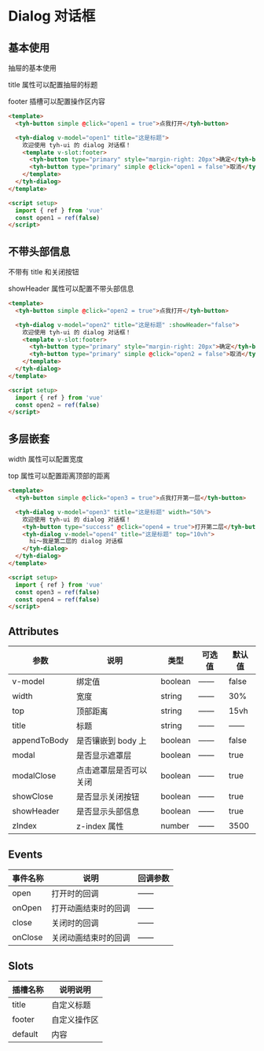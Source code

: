 # Dialog 对话框

## 基本使用

抽屉的基本使用

title 属性可以配置抽屉的标题

footer 插槽可以配置操作区内容

```html
<template>
  <tyh-button simple @click="open1 = true">点我打开</tyh-button>

  <tyh-dialog v-model="open1" title="这是标题">
    欢迎使用 tyh-ui 的 dialog 对话框！
    <template v-slot:footer>
      <tyh-button type="primary" style="margin-right: 20px">确定</tyh-button>
      <tyh-button type="primary" simple @click="open1 = false">取消</tyh-button>
    </template>
  </tyh-dialog>
</template>

<script setup>
  import { ref } from 'vue'
  const open1 = ref(false)
</script>
```

## 不带头部信息

不带有 title 和关闭按钮

showHeader 属性可以配置不带头部信息

```html
<template>
  <tyh-button simple @click="open2 = true">点我打开</tyh-button>

  <tyh-dialog v-model="open2" title="这是标题" :showHeader="false">
    欢迎使用 tyh-ui 的 dialog 对话框！
    <template v-slot:footer>
      <tyh-button type="primary" style="margin-right: 20px">确定</tyh-button>
      <tyh-button type="primary" simple @click="open2 = false">取消</tyh-button>
    </template>
  </tyh-dialog>
</template>

<script setup>
  import { ref } from 'vue'
  const open2 = ref(false)
</script>
```

## 多层嵌套

width 属性可以配置宽度

top 属性可以配置距离顶部的距离

```html
<template>
  <tyh-button simple @click="open3 = true">点我打开第一层</tyh-button>

  <tyh-dialog v-model="open3" title="这是标题" width="50%">
    欢迎使用 tyh-ui 的 dialog 对话框！
    <tyh-button type="success" @click="open4 = true">打开第二层</tyh-button>
    <tyh-dialog v-model="open4" title="这是标题" top="10vh">
      hi～我是第二层的 dialog 对话框
    </tyh-dialog>
  </tyh-dialog>
</template>

<script setup>
  import { ref } from 'vue'
  const open3 = ref(false)
  const open4 = ref(false)
</script>
```

## Attributes

| 参数         | 说明                   | 类型    | 可选值 | 默认值 |
| ------------ | ---------------------- | ------- | ------ | ------ |
| v-model      | 绑定值                 | boolean | ——     | false  |
| width        | 宽度                   | string  | ——     | 30%    |
| top          | 顶部距离               | string  | ——     | 15vh   |
| title        | 标题                   | string  | ——     | ——     |
| appendToBody | 是否镶嵌到 body 上     | boolean | ——     | false  |
| modal        | 是否显示遮罩层         | boolean | ——     | true   |
| modalClose   | 点击遮罩层是否可以关闭 | boolean | ——     | true   |
| showClose    | 是否显示关闭按钮       | boolean | ——     | true   |
| showHeader   | 是否显示头部信息       | boolean | ——     | true   |
| zIndex       | z-index 属性           | number  | ——     | 3500   |

## Events

| 事件名称 | 说明                 | 回调参数 |
| -------- | -------------------- | -------- |
| open     | 打开时的回调         | ——       |
| onOpen   | 打开动画结束时的回调 | ——       |
| close    | 关闭时的回调         | ——       |
| onClose  | 关闭动画结束时的回调 | ——       |

## Slots

| 插槽名称 | 说明说明     |
| -------- | ------------ |
| title    | 自定义标题   |
| footer   | 自定义操作区 |
| default  | 内容         |
